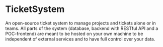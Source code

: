 # TicketSystem
An open-source ticket system to manage projects and tickets alone or in teams. All parts of the system (database, backend with RESTful API and a POC-frontend) are meant to be hosted on your own machine to be independent of external services and to have full control over your data.
